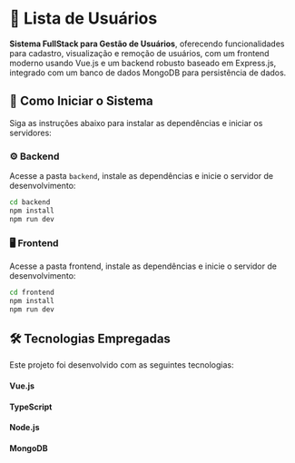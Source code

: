 # 📝 Lista de Usuários

**Sistema FullStack para Gestão de Usuários**, oferecendo funcionalidades para cadastro, visualização e remoção de usuários, com um frontend moderno usando Vue.js e um backend robusto baseado em Express.js, integrado com um banco de dados MongoDB para persistência de dados.

## 🚀 Como Iniciar o Sistema

Siga as instruções abaixo para instalar as dependências e iniciar os servidores:

### ⚙️ Backend

Acesse a pasta `backend`, instale as dependências e inicie o servidor de desenvolvimento:

```bash
cd backend
npm install
npm run dev
```


### 🖥️ Frontend

Acesse a pasta frontend, instale as dependências e inicie o servidor de desenvolvimento:

```bash
cd frontend
npm install
npm run dev
```

## 🛠️ Tecnologias Empregadas
Este projeto foi desenvolvido com as seguintes tecnologias:

#### Vue.js
#### TypeScript
#### Node.js
#### MongoDB
